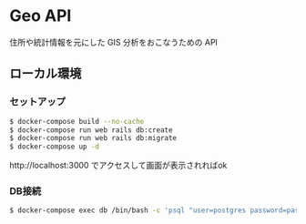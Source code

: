 # Geo API

住所や統計情報を元にした GIS 分析をおこなうための API
## ローカル環境

### セットアップ

```bash
$ docker-compose build --no-cache
$ docker-compose run web rails db:create
$ docker-compose run web rails db:migrate
$ docker-compose up -d
```

http://localhost:3000 でアクセスして画面が表示されればok

### DB接続

```bash
$ docker-compose exec db /bin/bash -c 'psql "user=postgres password=password dbname=geo"'
```